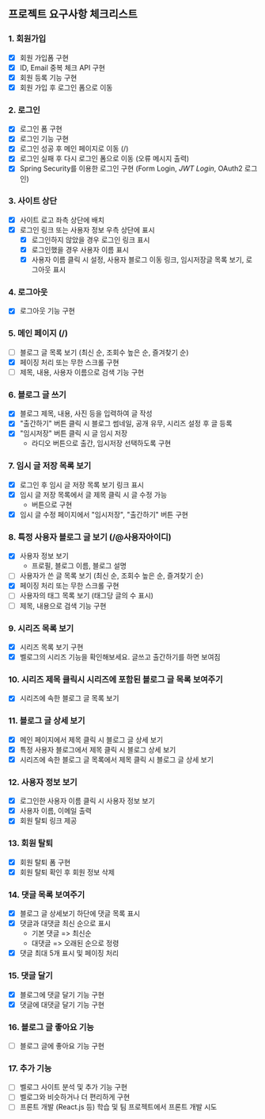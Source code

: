 ## 프로젝트 요구사항 체크리스트

### 1. 회원가입
- [x] 회원 가입폼 구현
- [x] ID, Email 중복 체크 API 구현
- [x] 회원 등록 기능 구현
- [x] 회원 가입 후 로그인 폼으로 이동

### 2. 로그인
- [x] 로그인 폼 구현
- [x] 로그인 기능 구현
- [x] 로그인 성공 후 메인 페이지로 이동 (/)
- [x] 로그인 실패 후 다시 로그인 폼으로 이동 (오류 메시지 출력)
- [x] Spring Security를 이용한 로그인 구현 (Form Login, _JWT Login_, OAuth2 로그인)

### 3. 사이트 상단
- [x] 사이트 로고 좌측 상단에 배치
- [x] 로그인 링크 또는 사용자 정보 우측 상단에 표시
    - [x] 로그인하지 않았을 경우 로그인 링크 표시
    - [x] 로그인했을 경우 사용자 이름 표시
    - [x] 사용자 이름 클릭 시 설정, 사용자 블로그 이동 링크, 임시저장글 목록 보기, 로그아웃 표시

### 4. 로그아웃
- [x] 로그아웃 기능 구현

### 5. 메인 페이지 (/)
- [ ] 블로그 글 목록 보기 (최신 순, 조회수 높은 순, 즐겨찾기 순)
- [x] 페이징 처리 또는 무한 스크롤 구현
- [ ] 제목, 내용, 사용자 이름으로 검색 기능 구현

### 6. 블로그 글 쓰기
- [x] 블로그 제목, 내용, 사진 등을 입력하여 글 작성
- [x] "출간하기" 버튼 클릭 시 블로그 썸네일, 공개 유무, 시리즈 설정 후 글 등록
- [x] "임시저장" 버튼 클릭 시 글 임시 저장
  - 라디오 버튼으로 출간, 임시저장 선택하도록 구현

### 7. 임시 글 저장 목록 보기
- [x] 로그인 후 임시 글 저장 목록 보기 링크 표시
- [x] 임시 글 저장 목록에서 글 제목 클릭 시 글 수정 가능
  - 버튼으로 구현
- [x] 임시 글 수정 페이지에서 "임시저장", "출간하기" 버튼 구현

### 8. 특정 사용자 블로그 글 보기 (/@사용자아이디)
- [x] 사용자 정보 보기
  - 프로필, 블로그 이름, 블로그 설명
- [ ] 사용자가 쓴 글 목록 보기 (최신 순, 조회수 높은 순, 즐겨찾기 순)
- [x] 페이징 처리 또는 무한 스크롤 구현
- [ ] 사용자의 태그 목록 보기 (태그당 글의 수 표시)
- [ ] 제목, 내용으로 검색 기능 구현

### 9. 시리즈 목록 보기
- [x] 시리즈 목록 보기 구현
- [x] 벨로그의 시리즈 기능을 확인해보세요. 글쓰고 출간하기를 하면 보여짐

### 10. 시리즈 제목 클릭시 시리즈에 포함된 블로그 글 목록 보여주기
- [x] 시리즈에 속한 블로그 글 목록 보기

### 11. 블로그 글 상세 보기
- [x] 메인 페이지에서 제목 클릭 시 블로그 글 상세 보기
- [x] 특정 사용자 블로그에서 제목 클릭 시 블로그 상세 보기
- [x] 시리즈에 속한 블로그 글 목록에서 제목 클릭 시 블로그 글 상세 보기

### 12. 사용자 정보 보기
- [x] 로그인한 사용자 이름 클릭 시 사용자 정보 보기
- [x] 사용자 이름, 이메일 출력
- [x] 회원 탈퇴 링크 제공

### 13. 회원 탈퇴
- [x] 회원 탈퇴 폼 구현
- [x] 회원 탈퇴 확인 후 회원 정보 삭제

### 14. 댓글 목록 보여주기
- [x] 블로그 글 상세보기 하단에 댓글 목록 표시
- [x] 댓글과 대댓글 최신 순으로 표시
  - 기본 댓글 =>  최신순
  - 대댓글 => 오래된 순으로 정령
- [x] 댓글 최대 5개 표시 및 페이징 처리

### 15. 댓글 달기
- [x] 블로그에 댓글 달기 기능 구현
- [x] 댓글에 대댓글 달기 기능 구현

### 16. 블로그 글 좋아요 기능
- [ ] 블로그 글에 좋아요 기능 구현

### 17. 추가 기능
- [ ] 벨로그 사이트 분석 및 추가 기능 구현
- [ ] 벨로그와 비슷하거나 더 편리하게 구현
- [ ] 프론트 개발 (React.js 등) 학습 및 팀 프로젝트에서 프론트 개발 시도